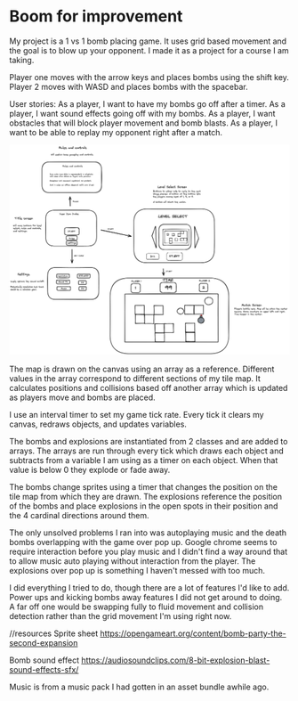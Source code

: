 # Boom for improvement

My project is a 1 vs 1 bomb placing game. It uses grid based movement and the goal is to blow up your opponent. I made it as a project for a course I am taking. 

Player one moves with the arrow keys and places bombs using  the shift key. Player 2 moves with WASD and places bombs with the spacebar.

User stories:
As a player, I want to have my bombs go off after a timer.
As a player, I want sound effects going off with my bombs.
As a player, I want obstacles that will block player movement and bomb blasts.
As a player, I want to be able to replay my opponent right after a match.


![wire frame of project](./img/d6deecce-effd-465f-965f-965528621524.png)

The map is drawn on the canvas using an array as a reference. Different values in the array correspond to different sections of my tile map. It calculates positions and collisions based off another array which is updated as players move and bombs are placed. 

I use an interval timer to set my game tick rate. Every tick it clears my canvas, redraws objects, and updates variables. 

The bombs and explosions are instantiated from 2 classes and are added to arrays. The arrays are run through every tick which draws each object and subtracts from a variable I am using as a timer on each object. When that value is below 0 they explode or fade away. 

The bombs change sprites using a timer that changes the position on the tile map from which they are drawn. The explosions reference the position of the bombs and place explosions in the open spots in their position and the 4 cardinal directions around them.

The only unsolved problems I ran into was autoplaying music and the death bombs overlapping with the game over pop up. Google chrome seems to require interaction before you play music and I didn't find a way around that to allow music auto playing without interaction from the player. The explosions over pop up is something I haven't messed with too much.

I did everything I tried to do, though there are a lot of features I'd like to add. Power ups and kicking bombs away features I did not get around to doing. A far off one would be swapping fully to fluid movement and collision detection rather than the grid movement I'm using right now.

//resources
Sprite sheet
https://opengameart.org/content/bomb-party-the-second-expansion

Bomb sound effect
https://audiosoundclips.com/8-bit-explosion-blast-sound-effects-sfx/

Music is from a music pack I had gotten in an asset bundle awhile ago.

